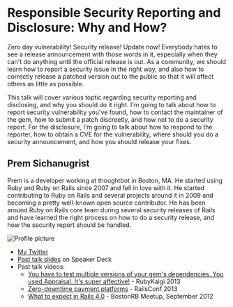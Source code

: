 # Responsible Security Reporting and Disclosure: Why and How?

Zero day vulnerability! Security release! Update now! Everybody hates to see a
release announcement with those words in it, especially when they can't do
anything until the official release is out. As a community, we should learn how
to report a security issue in the right way, and also how to correctly release
a patched version out to the public so that it will affect others as little as
possible.

This talk will cover various toptic regarding security reporting and
disclosing, and why you should do it right. I'm going to talk about how to
report security vulnerability you've found, how to contact the maintainer of
the gem, how to submit a patch discreetly, and how not to do a security report.
For the disclosure, I'm going to talk about how to respond to the
reporter, how to obtain a CVE for the vulnerability, where should you do a
security announcement, and how you should release your fixes.

## Prem Sichanugrist

Prem is a developer working at thoughtbot in Boston, MA. He started using Ruby
and Ruby on Rails since 2007 and fell in love with it. He started contributing
to Ruby on Rails and several projects around it in 2009 and becoming a pretty
well-known open source contributor. He has been around Ruby on Rails core team
during several security releases of Rails and have learned the right process on
how to do a security release, and how the security report should be handled.


![Profile picture](https://1.gravatar.com/avatar/f1c4a3bb1606cc4a61711e61e2fe6146?r=x&s=440)

- [My Twitter](https://twitter.com/sikachu)
- [Past talk slides](https://speakerdeck.com/sikachu) on Speaker Deck
- Past talk videos:
    - [You have to test multiple versions of your gem's dependencies. You used Appraisal. It's super affective!](http://vimeo.com/69748748) - RubyKaigi 2013
    - [Zero-downtime payment platforms](http://www.confreaks.com/videos/2481-railsconf2013-zero-downtime-payment-platforms) - RailsConf 2013
    - [What to expect in Rails 4.0](http://bostonrb.org/presentations/what-to-expect-in-rails-40) - BostonRB Meetup, September 2012
